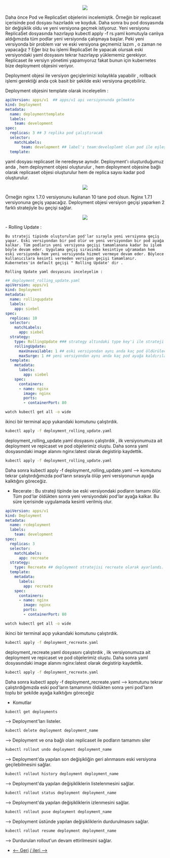 

<p align="center">
  <img src="https://user-images.githubusercontent.com/38957716/136303904-38404600-8b4b-43c7-9469-4482a46ef6d3.png"/>
</p>

Daha önce Pod ve ReplicaSet objelerini incelemiştik. Örneğin bir replicaset içerisinde pod dosyası hazırladık ve koyduk. Daha sonra bu pod dosyasında bir değişiklik oldu  ve yeni versiyona geçmek istiyoruz. Yeni versiyonu ReplicaSet dosyasında hazırlayıp kubectl apply -f rs.yaml komutuyla canlıya aldığımızda tüm podlar yeni versiyonda çalışmaya başlar. Peki yeni versiyonda bir problem var ve eski versiyona geçmemiz lazım , o zaman ne yapacağız ? Eğer biz bu işlemi ReplicaSet ile yapacak olursak eski versiyondaki yaml dosyasını tekrar hazırlayıp yüklememiz gerekiyor. Replicaset ile versiyn yönetimi yapamıyoruz fakat bunun için kubernetes bize deployment objesini veriyor.

Deployment objesi ile versiyon geçişlerimizi kolaylıkla yapabilir , rollback işlemi gerektiği anda çok basit bir şekilde eski versiyona geçebiliriz.

Deployment objesini template olarak inceleyelim :

```yaml
apiVersion: apps/v1  ## apps/v1 api versiyonunda gelmekte
kind: Deployment
metadata:
  name: deploymenttemplate
  labels:
    team: development
spec:
  replicas: 3 ## 3 replika pod çalıştıracak
  selector:
    matchLabels:
       team: development ## label'ı team:developlemt olan pod ile eşleşecek.
  template:
```
yaml dosyası replicaset ile neredeyse aynıdır. Deployment'ı oluşturduğumuz anda , hem deployment objesi oluşturulur , hem deployment objesine bağlı olarak replicaset objesi oluşturulur hem de replica sayısı kadar pod oluşturulur.



<p align="center">
  <img src="https://user-images.githubusercontent.com/38957716/136305150-55eda0bb-79f5-4c90-b27f-c7623b2c164b.png"/>
</p>

Örneğin nginx 1.7.0 versiyonunu kullanan 10 tane pod  olsun. Nginx 1.7.1 versiyonuna geçiş yapacağız. Deployment objesi versiyon geçişi yaparken 2 farklı stratejiyle bu geçişi sağlar. 

<p align="center">
  <img src="https://user-images.githubusercontent.com/38957716/136305186-d9ee1677-e649-46cf-a83d-136311d00e21.png"/>
</p>	
-     Rolling Update : 
   	
	Bu strateji tipinde oluşturulan pod'lar sırayla yeni versiyona geçiş yapar. Eski versiyondan bir pod ölür ve yeni versiyondan bir pod ayağa kalkar. Tüm podların yeni versiyona geçişi tamamlanana kadar bu işlem böyle devam eder. Uygulama geçiş sırasında kesintiye uğramadan hem eski versiyonda hem yeni versiyonda hizmet vermeye devam eder. Böylece kullanıcılara kesinti vermeden versiyon geçişi tamamlanır. Kubernetes'in default geçişi " Rolling Update' dir . 
	
	Rolling Update yaml dosyasını inceleyelim : 
	
```yaml
## deployment_rolling_update.yaml
apiVersion: apps/v1
kind: Deployment
metadata:
  name: rollingupdate
  labels:
    app: siebel
spec:
  replicas: 10
  selector:
    matchLabels:
      app: siebel
  strategy:
    type: RollingUpdate ### strategy altındaki type key'i ile strateji tipi belirlenir.
    rollingUpdate:
      maxUnavailable: 1 ## eski versiyondan aynı anda kaç pod öldürülecek parametresi burada belirlenir
      maxSurge: 1 ## yeni versiyondan aynı anda kaç pod ayağa kaldırılacak parametresi burada belirlenir.
  template:
    metadata:
      labels:
        app: siebel
    spec:
      containers:
      - name: nginx
        image: nginx
        ports:
        - containerPort: 80
```
```bash
watch kubectl get all -o wide 
```

ikinci bir terminal açıp yukarıdaki komutunu çalıştırdık.
	

```bash
kubectl apply -f deployment_rolling_update.yaml
```
deployment_rolling_update.yaml dosyasını çalıştırdık , ilk versiyonumuza ait deployment ve repicaset ve pod objelerimiz oluştu. Daha sonra yaml dosyasındaki image alanını nginx:latest olarak degistirip kaydettik.

```bash
kubectl apply -f deployment_rolling_update.yaml
```
Daha sonra kubectl apply -f deployment_rolling_update.yaml --> komutunu tekrar çalıştırdığımızda pod'ların sırasıyla ölüp yeni versiyonunun ayağa kalktığını göreceğiz.
	

-  Recerate :
Bu strateji tipinde ise eski versiyondaki podların tamamı ölür. Tüm pod'lar öldükten sonra yeni versiyondaki pod'lar ayağa kalkar. Bu süre içerisinde uygulamada kesinti verilmiş olur.

	
```yaml
apiVersion: apps/v1
kind: Deployment
metadata:
  name: rcdeployment
  labels:
    team: development
spec:
  replicas: 3
  selector:
    matchLabels:
      app: recreate
  strategy:
    type: Recreate ## deployment stratejisi recreate olarak ayarlandı.
  template:
    metadata:
      labels:
        app: recreate
    spec:
      containers:
      - name: nginx
        image: nginx
        ports:
        - containerPort: 80
```
```bash
watch kubectl get all -o wide 
```

ikinci bir terminal açıp yukarıdaki komutunu çalıştırdık.

	
```bash
kubectl apply -f deployment_recreate.yaml 
```
 deployment_recreate.yaml  dosyasını çalıştırdık , ilk versiyonumuza ait deployment ve repicaset ve pod objelerimiz oluştu. Daha sonra yaml dosyasındaki image alanını nginx:latest olarak degistirip kaydettik.
 
```bash
kubectl apply -f deployment_recreate.yaml 
```
Daha sonra kubectl apply -f deployment_recreate.yaml --> komutunu tekrar çalıştırdığımızda eski pod'ların tamamının öldükten sonra yeni pod'ların toplu bir şekilde ayağa kalktığını göreceğiz 


- Komutlar

```bash
kubectl get deployments 
```
 --> Deployment'ları listeler. 
	
```bash
kubectl delete deployment deployment_name
```
 --> Deployment ve ona bağlı olan replicaset ile podların tamamını siler
	
```bash
kubectl rollout undo deployment deployment_name 
```
 --> Deployment'da yapılan son değişikliğin geri alınmasını eski versiyona geçilebilmesini sağlar. 
	
```bash
kubectl rollout history deployment deployment_name
```
 --> Deployment'da yapılan değişikliklerin listelenmesini sağlar.
	
```bash
kubectl rollout status deployment deployment_name
```
 --> Deployment'da yapılan değişikliklerin izlenmesini sağlar.
	
```bash
kubectl rollout puse deployment deployment_name
```
 --> Deployment üstünde yapılan değişikliklerin durdurulmasını sağlar. 
```bash
kubectl rollout resume deployment deployment_name
```
 --> Durdurulan rollout'un devam ettirilmesini sağlar. 

* [<-- Geri](https://github.com/enespekdas/kubernetes/tree/master/Replicaset%20-%20ReplicationController) [/ ileri -->  ](https://github.com/enespekdas/kubernetes/tree/master/Label%20And%20Selector) 
